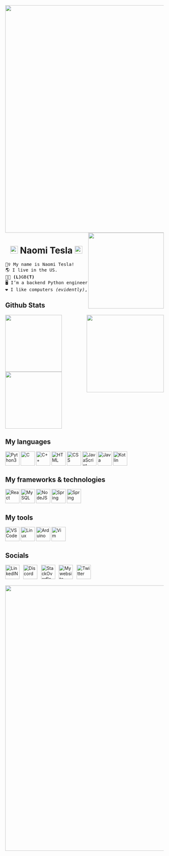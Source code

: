 <!--- ~~~~~~~~~~~~~~~~~~~~~~~~~~~~~~~~~~~~~~~~~~~~~~~~~~~~~~~~~~~~~~~~~~~~~~~~~~~~~~~~~~~~ --->

<img src="https://user-images.githubusercontent.com/110672478/213875284-cb34a791-67d3-46dd-b143-cdc5fde3cc7c.gif" width="720"/>
<img align='right' src="https://user-images.githubusercontent.com/110672478/213859389-dddb5018-0f72-43fe-8386-3f20aa68b0ba.gif" width="240"/>

<h1 align="center"><img src="https://user-images.githubusercontent.com/110672478/213859436-1fcf0ae8-17fc-4987-8c03-e72f24c186ca.gif" width="24"/> Naomi Tesla <img src="https://user-images.githubusercontent.com/110672478/213859436-1fcf0ae8-17fc-4987-8c03-e72f24c186ca.gif" width="24"></h1>

<!--- ~~~~~~~~~~~~~~~~~~~~~~~~~~~~~~~~~~~~~~~~~~~~~~~~~~~~~~~~~~~~~~~~~~~~~~~~~~~~~~~~~~~~ --->



<!--- ~~~~~~~~~~~~~~~~~~~~~~~~~~~~~~~~~~~~~~~~~~~~~~~~~~~~~~~~~~~~~~~~~~~~~~~~~~~~~~~~~~~~ --->

<pre>
🧙‍♀️ My name is Naomi Tesla!
🌎 I live in the US.
🏳️‍🌈 <b>(L)</b>GB<b>(T)</b>
🖥️ I’m a backend Python engineer and offensive cyber security expert.
❤️ I like computers <i>(evidently)</i>, engineering, and learning new things c:
</pre>


## Github Stats

<div>
	<img height="180em" src="https://github-readme-stats.vercel.app/api?username=NaomiTesla&theme=omni&show_icons=true"/>
	<img align='right' src="https://user-images.githubusercontent.com/110672478/213859388-ae94b66b-4cff-49e0-8c97-f083e4d2f86c.gif" width="245" />
	<img height="180em" src="https://github-readme-stats.vercel.app/api/top-langs/?username=NaomiTesla&layout=compact&theme=omni"/>
</div> 


## My languages
<div>
	<img width="45" src="https://cdn.jsdelivr.net/gh/devicons/devicon/icons/python/python-original.svg" alt="Python3"/>
	<img width="45" src="https://cdn.jsdelivr.net/gh/devicons/devicon/icons/c/c-original.svg" alt="C"/>
	<img width="45" src="https://cdn.jsdelivr.net/gh/devicons/devicon/icons/cplusplus/cplusplus-original.svg" alt="C++"/>
	<img width="45" src="https://cdn.jsdelivr.net/gh/devicons/devicon/icons/html5/html5-original.svg" alt="HTML"/> 
	<img width="45" src="https://cdn.jsdelivr.net/gh/devicons/devicon/icons/css3/css3-original.svg" alt="CSS"/>
	<img width="45" src="https://cdn.jsdelivr.net/gh/devicons/devicon/icons/javascript/javascript-original.svg" alt="JavaScript" />
	<img width="45" src="https://cdn.jsdelivr.net/gh/devicons/devicon/icons/java/java-original.svg" alt="Java"/>
	<img width="45" src="https://cdn.jsdelivr.net/gh/devicons/devicon/icons/kotlin/kotlin-original.svg" alt="Kotlin"/>
</div> 


## My frameworks & technologies
<div>
	<img width="45" src="https://cdn.jsdelivr.net/gh/devicons/devicon/icons/react/react-original.svg" alt="React" />
	<img width="45" src="https://cdn.jsdelivr.net/gh/devicons/devicon/icons/mysql/mysql-original.svg" alt="MySQL" />
	<img width="45" src="https://cdn.jsdelivr.net/gh/devicons/devicon/icons/nodejs/nodejs-original.svg" alt="NodeJS" />
	<img width="45" src="https://cdn.jsdelivr.net/gh/devicons/devicon/icons/spring/spring-original.svg" alt="Spring" />
		<img width="45" src="https://cdn.jsdelivr.net/gh/devicons/devicon/icons/androidstudio/androidstudio-original.svg" alt="Spring" />
</div> 


## My tools
<div>
	<img width="45" src="https://cdn.jsdelivr.net/gh/devicons/devicon/icons/vscode/vscode-original.svg" alt="VSCode"/>
	<img width="45" src="https://user-images.githubusercontent.com/110672478/213860057-9398b179-37b1-44a8-bd51-7edd81a4c5c1.svg" alt="Linux"/>
	<img width="45" src="https://cdn.jsdelivr.net/gh/devicons/devicon/icons/arduino/arduino-original.svg" alt="Arduino"/>
	<img width="45" src="https://user-images.githubusercontent.com/110672478/213860058-22c0a86e-e206-4f2e-8181-71295cc1454d.svg" alt="Vim"/>
</div> 


## Socials
<div>
	<a href="https://www.linkedin.com/in/naomi-tesla">  
	          <img width="45" src="https://cdn.jsdelivr.net/gh/devicons/devicon/icons/linkedin/linkedin-original.svg" alt="LinkedIN"/></a> &nbsp;
	<a href="https://discordapp.com/users/315262571315986432" style="text-decoration: none">  
	          <img width="45" src="https://user-images.githubusercontent.com/110672478/213858864-abd45924-faf5-41fb-b5bf-1e3f96797384.svg" alt="Discord"/></a> &nbsp;
	<a href="https://stackoverflow.com/users/13565899/naomi-tesla">  
	          <img width="45" src="https://user-images.githubusercontent.com/110672478/213859054-8bde9f78-6782-4b16-aacd-78cae162b0cf.svg" alt="StackOverflow"/></a> &nbsp;
	<a href="https://naomitesla.net/">  
	          <img width="45" src="https://user-images.githubusercontent.com/110672478/213858929-2dd2dcb4-f148-442f-9480-54376284e1ca.png" alt="My website"/></a>  &nbsp;
		<a href="https://twitter.com/naomi_tesla">  
	          <img width="45" src="https://cdn.jsdelivr.net/gh/devicons/devicon/icons/twitter/twitter-original.svg" alt="Twitter"/></a>  &nbsp;
</div>

<br />
<img src="https://user-images.githubusercontent.com/110672478/213875284-cb34a791-67d3-46dd-b143-cdc5fde3cc7c.gif" width="840"/>

<!--- ~~~~~~~~~~~~~~~~~~~~~~~~~~~~~~~~~~~~~~~~~~~~~~~~~~~~~~~~~~~~~~~~~~~~~~~~~~~~~~~~~~~~ --->
